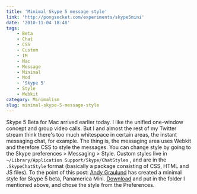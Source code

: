 ```yaml
---
title: 'Minimal Skype 5 message style'
link: 'http://pongsocket.com/experiments/skype5mini'
date: '2010-11-04 18:48'
tags:
    - Beta
    - Chat
    - CSS
    - Custom
    - IM
    - Mac
    - Message
    - Minimal
    - Mod
    - 'Skype 5'
    - Style
    - Webkit
category: Minimalism
slug: minimal-skype-5-message-style
---
```


Skype 5 Beta for Mac arrived earlier today. I like the unified one-window concept and group video calls. But I and almost the rest of my Twitter stream think there's too much whitespace in certain areas, the instant messaging chat, for example. The thing is, the messaging area uses Webkit and therefore CSS to style the messages. You can change style by going to the Skype preferences > Messaging > Style. Custom styles live in `~/Library/Application Support/Skype/ChatStyles` , and are in the `.SkypeChatStyle` format (basically a package consisting of CSS, HTML and JS files). To the point of this post: [Andy Graulund](http://twitter.com/graulund) has created a minimal style for Skype 5 beta, Panamerica Mini. [Download](http://pongsocket.com/experiments/skype5mini) and put in the folder I mentioned above, and chose the style from the Preferences.
